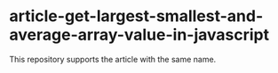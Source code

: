 # article-get-largest-smallest-and-average-array-value-in-javascript
This repository supports the article with the same name.
